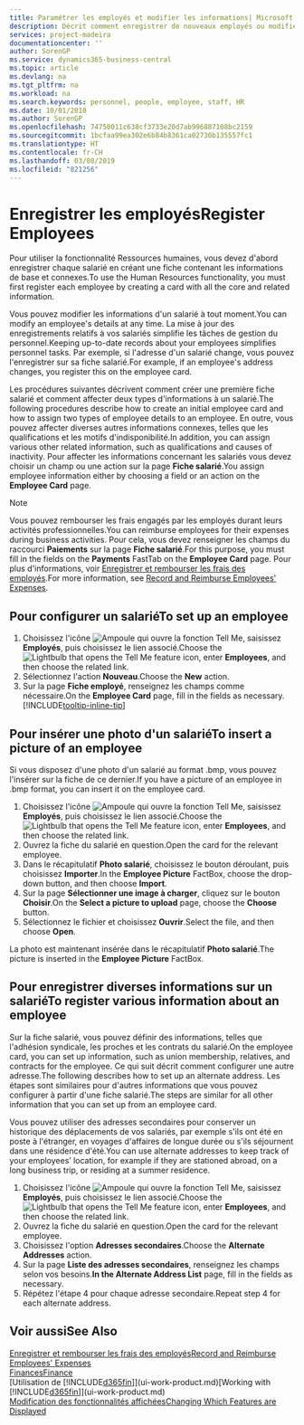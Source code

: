 ```yaml
---
title: Paramétrer les employés et modifier les informations| Microsoft Docs
description: Décrit comment enregistrer de nouveaux employés ou modifier les informations concernant ceux existants.
services: project-madeira
documentationcenter: ''
author: SorenGP
ms.service: dynamics365-business-central
ms.topic: article
ms.devlang: na
ms.tgt_pltfrm: na
ms.workload: na
ms.search.keywords: personnel, people, employee, staff, HR
ms.date: 10/01/2018
ms.author: SorenGP
ms.openlocfilehash: 74750011c638cf3733e20d7ab996887108bc2159
ms.sourcegitcommit: 1bcfaa99ea302e6b84b8361ca02730b135557fc1
ms.translationtype: HT
ms.contentlocale: fr-CH
ms.lasthandoff: 03/08/2019
ms.locfileid: "821256"
---
```

# <a name="register-employees"></a><span data-ttu-id="6eb8b-103">Enregistrer les employés</span><span class="sxs-lookup"><span data-stu-id="6eb8b-103">Register Employees</span></span>
<span data-ttu-id="6eb8b-104">Pour utiliser la fonctionnalité Ressources humaines, vous devez d'abord enregistrer chaque salarié en créant une fiche contenant les informations de base et connexes.</span><span class="sxs-lookup"><span data-stu-id="6eb8b-104">To use the Human Resources functionality, you must first register each employee by creating a card with all the core and related information.</span></span>

<span data-ttu-id="6eb8b-105">Vous pouvez modifier les informations d'un salarié à tout moment.</span><span class="sxs-lookup"><span data-stu-id="6eb8b-105">You can modify an employee's details at any time.</span></span> <span data-ttu-id="6eb8b-106">La mise à jour des enregistrements relatifs à vos salariés simplifie les tâches de gestion du personnel.</span><span class="sxs-lookup"><span data-stu-id="6eb8b-106">Keeping up-to-date records about your employees simplifies personnel tasks.</span></span> <span data-ttu-id="6eb8b-107">Par exemple, si l'adresse d'un salarié change, vous pouvez l'enregistrer sur sa fiche salarié.</span><span class="sxs-lookup"><span data-stu-id="6eb8b-107">For example, if an employee's address changes, you register this on the employee card.</span></span>

<span data-ttu-id="6eb8b-108">Les procédures suivantes décrivent comment créer une première fiche salarié et comment affecter deux types d'informations à un salarié.</span><span class="sxs-lookup"><span data-stu-id="6eb8b-108">The following procedures describe how to create an initial employee card and how to assign two types of employee details to an employee.</span></span> <span data-ttu-id="6eb8b-109">En outre, vous pouvez affecter diverses autres informations connexes, telles que les qualifications et les motifs d'indisponibilité.</span><span class="sxs-lookup"><span data-stu-id="6eb8b-109">In addition, you can assign various other related information, such as qualifications and causes of inactivity.</span></span> <span data-ttu-id="6eb8b-110">Pour affecter les informations concernant les salariés vous devez choisir un champ ou une action sur la page **Fiche salarié**.</span><span class="sxs-lookup"><span data-stu-id="6eb8b-110">You assign employee information either by choosing a field or an action on the **Employee Card** page.</span></span>

> [!NOTE]  
> <span data-ttu-id="6eb8b-111">Vous pouvez rembourser les frais engagés par les employés durant leurs activités professionnelles.</span><span class="sxs-lookup"><span data-stu-id="6eb8b-111">You can reimburse employees for their expenses during business activities.</span></span> <span data-ttu-id="6eb8b-112">Pour cela, vous devez renseigner les champs du raccourci **Paiements** sur la page **Fiche salarié**.</span><span class="sxs-lookup"><span data-stu-id="6eb8b-112">For this purpose, you must fill in the fields on the **Payments** FastTab on the **Employee Card** page.</span></span> <span data-ttu-id="6eb8b-113">Pour plus d'informations, voir [Enregistrer et rembourser les frais des employés](finance-how-record-reimburse-employee-expenses.md).</span><span class="sxs-lookup"><span data-stu-id="6eb8b-113">For more information, see [Record and Reimburse Employees' Expenses](finance-how-record-reimburse-employee-expenses.md).</span></span>

## <a name="to-set-up-an-employee"></a><span data-ttu-id="6eb8b-114">Pour configurer un salarié</span><span class="sxs-lookup"><span data-stu-id="6eb8b-114">To set up an employee</span></span>
1. <span data-ttu-id="6eb8b-115">Choisissez l'icône ![Ampoule qui ouvre la fonction Tell Me](media/ui-search/search_small.png "Dites-moi ce que vous voulez faire"), saisissez **Employés**, puis choisissez le lien associé.</span><span class="sxs-lookup"><span data-stu-id="6eb8b-115">Choose the ![Lightbulb that opens the Tell Me feature](media/ui-search/search_small.png "Tell me what you want to do") icon, enter **Employees**, and then choose the related link.</span></span>
2. <span data-ttu-id="6eb8b-116">Sélectionnez l'action **Nouveau**.</span><span class="sxs-lookup"><span data-stu-id="6eb8b-116">Choose the **New** action.</span></span>
3. <span data-ttu-id="6eb8b-117">Sur la page **Fiche employé**, renseignez les champs comme nécessaire.</span><span class="sxs-lookup"><span data-stu-id="6eb8b-117">On the **Employee Card** page, fill in the fields as necessary.</span></span> [!INCLUDE[tooltip-inline-tip](includes/tooltip-inline-tip_md.md)]

## <a name="to-insert-a-picture-of-an-employee"></a><span data-ttu-id="6eb8b-118">Pour insérer une photo d'un salarié</span><span class="sxs-lookup"><span data-stu-id="6eb8b-118">To insert a picture of an employee</span></span>
<span data-ttu-id="6eb8b-119">Si vous disposez d'une photo d'un salarié au format .bmp, vous pouvez l'insérer sur la fiche de ce dernier.</span><span class="sxs-lookup"><span data-stu-id="6eb8b-119">If you have a picture of an employee in .bmp format, you can insert it on the employee card.</span></span>

1. <span data-ttu-id="6eb8b-120">Choisissez l'icône ![Ampoule qui ouvre la fonction Tell Me](media/ui-search/search_small.png "Dites-moi ce que vous voulez faire"), saisissez **Employés**, puis choisissez le lien associé.</span><span class="sxs-lookup"><span data-stu-id="6eb8b-120">Choose the ![Lightbulb that opens the Tell Me feature](media/ui-search/search_small.png "Tell me what you want to do") icon, enter **Employees**, and then choose the related link.</span></span>
2. <span data-ttu-id="6eb8b-121">Ouvrez la fiche du salarié en question.</span><span class="sxs-lookup"><span data-stu-id="6eb8b-121">Open the card for the relevant employee.</span></span>
3. <span data-ttu-id="6eb8b-122">Dans le récapitulatif **Photo salarié**, choisissez le bouton déroulant, puis choisissez **Importer**.</span><span class="sxs-lookup"><span data-stu-id="6eb8b-122">In the **Employee Picture** FactBox, choose the drop-down button, and then choose **Import**.</span></span>
4. <span data-ttu-id="6eb8b-123">Sur la page **Sélectionner une image à charger**, cliquez sur le bouton **Choisir**.</span><span class="sxs-lookup"><span data-stu-id="6eb8b-123">On the **Select a picture to upload** page, choose the **Choose** button.</span></span>
5. <span data-ttu-id="6eb8b-124">Sélectionnez le fichier et choisissez **Ouvrir**.</span><span class="sxs-lookup"><span data-stu-id="6eb8b-124">Select the file, and then choose **Open**.</span></span>

<span data-ttu-id="6eb8b-125">La photo est maintenant insérée dans le récapitulatif **Photo salarié**.</span><span class="sxs-lookup"><span data-stu-id="6eb8b-125">The picture is inserted in the **Employee Picture** FactBox.</span></span>

## <a name="to-register-various-information-about-an-employee"></a><span data-ttu-id="6eb8b-126">Pour enregistrer diverses informations sur un salarié</span><span class="sxs-lookup"><span data-stu-id="6eb8b-126">To register various information about an employee</span></span>
<span data-ttu-id="6eb8b-127">Sur la fiche salarié, vous pouvez définir des informations, telles que l'adhésion syndicale, les proches et les contrats du salarié.</span><span class="sxs-lookup"><span data-stu-id="6eb8b-127">On the employee card, you can set up information, such as union membership, relatives, and contracts for the employee.</span></span> <span data-ttu-id="6eb8b-128">Ce qui suit décrit comment configurer une autre adresse.</span><span class="sxs-lookup"><span data-stu-id="6eb8b-128">The following describes how to set up an alternate address.</span></span> <span data-ttu-id="6eb8b-129">Les étapes sont similaires pour d'autres informations que vous pouvez configurer à partir d'une fiche salarié.</span><span class="sxs-lookup"><span data-stu-id="6eb8b-129">The steps are similar for all other information that you can set up from an employee card.</span></span>

<span data-ttu-id="6eb8b-130">Vous pouvez utiliser des adresses secondaires pour conserver un historique des déplacements de vos salariés, par exemple s'ils ont été en poste à l'étranger, en voyages d'affaires de longue durée ou s'ils séjournent dans une résidence d'été.</span><span class="sxs-lookup"><span data-stu-id="6eb8b-130">You can use alternate addresses to keep track of your employees’ location, for example if they are stationed abroad, on a long business trip, or residing at a summer residence.</span></span>

1. <span data-ttu-id="6eb8b-131">Choisissez l'icône ![Ampoule qui ouvre la fonction Tell Me](media/ui-search/search_small.png "Dites-moi ce que vous voulez faire"), saisissez **Employés**, puis choisissez le lien associé.</span><span class="sxs-lookup"><span data-stu-id="6eb8b-131">Choose the ![Lightbulb that opens the Tell Me feature](media/ui-search/search_small.png "Tell me what you want to do") icon, enter **Employees**, and then choose the related link.</span></span>
2. <span data-ttu-id="6eb8b-132">Ouvrez la fiche du salarié en question.</span><span class="sxs-lookup"><span data-stu-id="6eb8b-132">Open the card for the relevant employee.</span></span>
3. <span data-ttu-id="6eb8b-133">Choisissez l'option **Adresses secondaires**.</span><span class="sxs-lookup"><span data-stu-id="6eb8b-133">Choose the **Alternate Addresses** action.</span></span>
4. <span data-ttu-id="6eb8b-134">Sur la page **Liste des adresses secondaires**, renseignez les champs selon vos besoins.</span><span class="sxs-lookup"><span data-stu-id="6eb8b-134">**In the Alternate Address List** page, fill in the fields as necessary.</span></span>
5. <span data-ttu-id="6eb8b-135">Répétez l'étape 4 pour chaque adresse secondaire.</span><span class="sxs-lookup"><span data-stu-id="6eb8b-135">Repeat step 4 for each alternate address.</span></span>

## <a name="see-also"></a><span data-ttu-id="6eb8b-136">Voir aussi</span><span class="sxs-lookup"><span data-stu-id="6eb8b-136">See Also</span></span>
[<span data-ttu-id="6eb8b-137">Enregistrer et rembourser les frais des employés</span><span class="sxs-lookup"><span data-stu-id="6eb8b-137">Record and Reimburse Employees' Expenses</span></span>](finance-how-record-reimburse-employee-expenses.md)  
[<span data-ttu-id="6eb8b-138">Finances</span><span class="sxs-lookup"><span data-stu-id="6eb8b-138">Finance</span></span>](finance.md)  
<span data-ttu-id="6eb8b-139">[Utilisation de [!INCLUDE[d365fin](includes/d365fin_md.md)]](ui-work-product.md)</span><span class="sxs-lookup"><span data-stu-id="6eb8b-139">[Working with [!INCLUDE[d365fin](includes/d365fin_md.md)]](ui-work-product.md)</span></span>  
[<span data-ttu-id="6eb8b-140">Modification des fonctionnalités affichées</span><span class="sxs-lookup"><span data-stu-id="6eb8b-140">Changing Which Features are Displayed</span></span>](ui-experiences.md)

